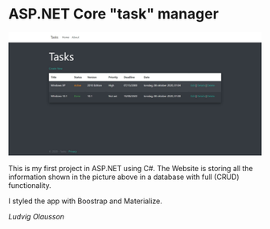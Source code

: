 # ASP.NET Core "task" manager

![C# Task manager](https://github.com/Azaaxin/Web-Task-Management/blob/main/taskmanager.jpg?raw=true)

This is my first project in ASP.NET using C#. The Website is storing all the information shown in the picture above in a database with full (CRUD) functionality.

I styled the app with Boostrap and Materialize. 

*Ludvig Olausson*

